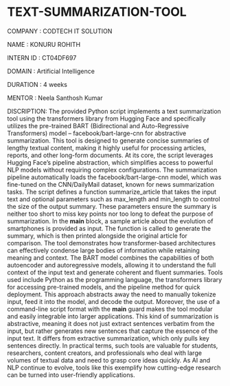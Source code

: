# TEXT-SUMMARIZATION-TOOL
COMPANY : CODTECH IT SOLUTION

NAME : KONURU ROHITH

INTERN ID : CT04DF697

DOMAIN : Artificial Intelligence

DURATION : 4 weeks

MENTOR : Neela Santhosh Kumar 

DISCRIPTION:
The provided Python script implements a text summarization tool using the transformers library from Hugging Face and specifically utilizes the pre-trained BART (Bidirectional and Auto-Regressive Transformers) model – facebook/bart-large-cnn for abstractive summarization. This tool is designed to generate concise summaries of lengthy textual content, making it highly useful for processing articles, reports, and other long-form documents. At its core, the script leverages Hugging Face’s pipeline abstraction, which simplifies access to powerful NLP models without requiring complex configurations. The summarization pipeline automatically loads the facebook/bart-large-cnn model, which was fine-tuned on the CNN/DailyMail dataset, known for news summarization tasks. The script defines a function summarize_article that takes the input text and optional parameters such as max_length and min_length to control the size of the output summary. These parameters ensure the summary is neither too short to miss key points nor too long to defeat the purpose of summarization. In the __main__ block, a sample article about the evolution of smartphones is provided as input. The function is called to generate the summary, which is then printed alongside the original article for comparison. The tool demonstrates how transformer-based architectures can effectively condense large bodies of information while retaining meaning and context. The BART model combines the capabilities of both autoencoder and autoregressive models, allowing it to understand the full context of the input text and generate coherent and fluent summaries. Tools used include Python as the programming language, the transformers library for accessing pre-trained models, and the pipeline method for quick deployment. This approach abstracts away the need to manually tokenize input, feed it into the model, and decode the output. Moreover, the use of a command-line script format with the __main__ guard makes the tool modular and easily integrable into larger applications. This kind of summarization is abstractive, meaning it does not just extract sentences verbatim from the input, but rather generates new sentences that capture the essence of the input text. It differs from extractive summarization, which only pulls key sentences directly. In practical terms, such tools are valuable for students, researchers, content creators, and professionals who deal with large volumes of textual data and need to grasp core ideas quickly. As AI and NLP continue to evolve, tools like this exemplify how cutting-edge research can be turned into user-friendly applications.
